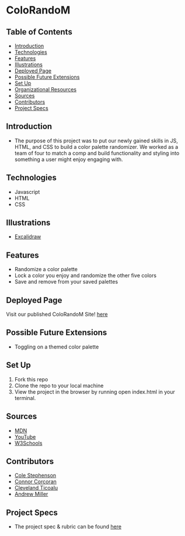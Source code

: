 # ColoRandoM

## Table of Contents
  - [Introduction](#introduction)
  - [Technologies](#technologies)
  - [Features](#features)
  - [Illustrations](#illustrations)
  - [Deployed Page](#deployed-page)
  - [Possible Future Extensions](#possible-future-extensions)
  - [Set Up](#set-up)
  - [Organizational Resources](#organizational-resources)
  - [Sources](#sources)
  - [Contributors](#contributors)
  - [Project Specs](#project-specs)
## Introduction
  - The purpose of this project was to put our newly gained skills in JS, HTML, and CSS to build a color palette randomizer.  We worked as a team of four to match a comp and build functionality and styling into something a user might enjoy engaging with.  

## Technologies
  - Javascript
  - HTML
  - CSS

## Illustrations
- [Excalidraw](https://excalidraw.com/#json=KWBogIGS9G91EqNygciYB,IqJaZ6i1kzIMGtXIOMbyGQ)

## Features
- Randomize a color palette
- Lock a color you enjoy and randomize the other five colors
- Save and remove from your saved palettes

## Deployed Page
Visit our published ColoRandoM Site! [here](https://colestephenson1.github.io/ColoRandom/)

## Possible Future Extensions
  - Toggling on a themed color palette

## Set Up
1. Fork this repo
2. Clone the repo to your local machine
3. View the project in the browser by running open index.html in your terminal.
## Sources
  - [MDN](http://developer.mozilla.org/en-US/)
  - [YouTube](https://www.youtube.com/)
  - [W3Schools](https://www.w3schools.com/)

## Contributors
 - [Cole Stephenson](https://github.com/colestephenson1)
 - [Connor Corcoran](https://github.com/Connorcorc)
 - [Cleveland Ticoalu](https://github.com/cleveland231)
 - [Andrew Miller](https://github.com/andrewmiller45)

## Project Specs
  - The project spec & rubric can be found [here](https://frontend.turing.edu/projects/module-1/colorandom-v2.html)
